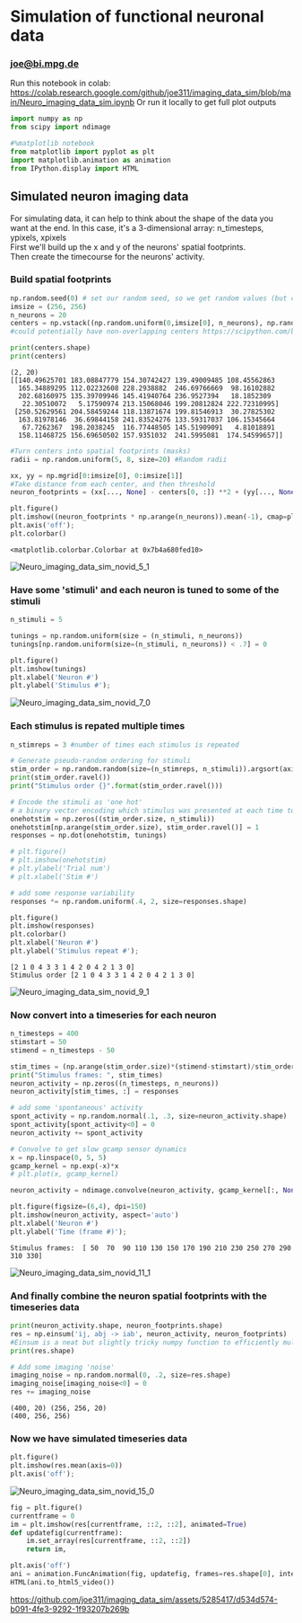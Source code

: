 # Simulation of functional neuronal data
### joe@bi.mpg.de

Run this notebook in colab: https://colab.research.google.com/github/joe311/imaging_data_sim/blob/main/Neuro_imaging_data_sim.ipynb 
Or run it locally to get full plot outputs 


```python
import numpy as np
from scipy import ndimage

#%matplotlib notebook
from matplotlib import pyplot as plt
import matplotlib.animation as animation
from IPython.display import HTML
```

## Simulated neuron imaging data
For simulating data, it can help to think about the shape of the data you want at the end.
In this case, it's a 3-dimensional array: n_timesteps, ypixels, xpixels <br>
First we'll build up the x and y of the neurons' spatial footprints. <br>
Then create the timecourse for the neurons' activity.

### Build spatial footprints


```python
np.random.seed(0) # set our random seed, so we get random values (but consistent from run to run)
imsize = (256, 256)
n_neurons = 20
centers = np.vstack((np.random.uniform(0,imsize[0], n_neurons), np.random.uniform(0,imsize[1],n_neurons)))
#could potentially have non-overlapping centers https://scipython.com/blog/poisson-disc-sampling-in-python/

print(centers.shape)
print(centers)
```

    (2, 20)
    [[140.49625701 183.08847779 154.30742427 139.49009485 108.45562863
      165.34889295 112.02232608 228.2938882  246.69766669  98.16102882
      202.68160975 135.39709946 145.41940764 236.9527394   18.1852309
       22.30510072   5.17590974 213.15068046 199.20812824 222.72310995]
     [250.52629561 204.58459244 118.13871674 199.81546913  30.27825302
      163.81978146  36.69844158 241.83524276 133.59317037 106.15345664
       67.7262367  198.2038245  116.77448505 145.51909091   4.81018891
      158.11468725 156.69650502 157.9351032  241.5995081  174.54599657]]



```python
#Turn centers into spatial footprints (masks)
radii = np.random.uniform(5, 8, size=20) #Random radii

xx, yy = np.mgrid[0:imsize[0], 0:imsize[1]]
#Take distance from each center, and then threshold
neuron_footprints = (xx[..., None] - centers[0, :]) **2 + (yy[..., None] - centers[1, :]) **2 < radii**2

plt.figure()
plt.imshow((neuron_footprints * np.arange(n_neurons)).mean(-1), cmap=plt.cm.Greys_r)
plt.axis('off');
plt.colorbar()
```




    <matplotlib.colorbar.Colorbar at 0x7b4a680fed10>





![Neuro_imaging_data_sim_novid_5_1](https://github.com/joe311/imaging_data_sim/assets/5285417/b9b075b2-3bfb-44d2-86cd-bbe2ec98c518)
  


### Have some 'stimuli' and each neuron is tuned to some of the stimuli


```python
n_stimuli = 5

tunings = np.random.uniform(size = (n_stimuli, n_neurons))
tunings[np.random.uniform(size=(n_stimuli, n_neurons)) < .7] = 0

plt.figure()
plt.imshow(tunings)
plt.xlabel('Neuron #')
plt.ylabel('Stimulus #');
```


    
![Neuro_imaging_data_sim_novid_7_0](https://github.com/joe311/imaging_data_sim/assets/5285417/101ee0ea-fdc1-419f-a1e2-58bc080826c3)
    


### Each stimulus is repated multiple times


```python
n_stimreps = 3 #number of times each stimulus is repeated

# Generate pseudo-random ordering for stimuli
stim_order = np.random.random(size=(n_stimreps, n_stimuli)).argsort(axis=1)
print(stim_order.ravel())
print("Stimulus order {}".format(stim_order.ravel()))

# Encode the stimuli as 'one hot'
# a binary vector encoding which stimulus was presented at each time to make it easy to multiply with the tuning
onehotstim = np.zeros((stim_order.size, n_stimuli))
onehotstim[np.arange(stim_order.size), stim_order.ravel()] = 1
responses = np.dot(onehotstim, tunings)

# plt.figure()
# plt.imshow(onehotstim)
# plt.ylabel('Trial num')
# plt.xlabel('Stim #')

# add some response variability
responses *= np.random.uniform(.4, 2, size=responses.shape)

plt.figure()
plt.imshow(responses)
plt.colorbar()
plt.xlabel('Neuron #')
plt.ylabel('Stimulus repeat #');
```

    [2 1 0 4 3 3 1 4 2 0 4 2 1 3 0]
    Stimulus order [2 1 0 4 3 3 1 4 2 0 4 2 1 3 0]



![Neuro_imaging_data_sim_novid_9_1](https://github.com/joe311/imaging_data_sim/assets/5285417/c9b4c2a2-6ee9-4933-9e87-8a575419be3d)


### Now convert into a timeseries for each neuron


```python
n_timesteps = 400
stimstart = 50
stimend = n_timesteps - 50

stim_times = (np.arange(stim_order.size)*(stimend-stimstart)/stim_order.size).astype(int) + stimstart
print("Stimulus frames: ", stim_times)
neuron_activity = np.zeros((n_timesteps, n_neurons))
neuron_activity[stim_times, :] = responses

# add some 'spontaneous' activity
spont_activity = np.random.normal(.1, .3, size=neuron_activity.shape)
spont_activity[spont_activity<0] = 0
neuron_activity += spont_activity

# Convolve to get slow gcamp sensor dynamics
x = np.linspace(0, 5, 5)
gcamp_kernel = np.exp(-x)*x
# plt.plot(x, gcamp_kernel)

neuron_activity = ndimage.convolve(neuron_activity, gcamp_kernel[:, None])

plt.figure(figsize=(6,4), dpi=150)
plt.imshow(neuron_activity, aspect='auto')
plt.xlabel('Neuron #')
plt.ylabel('Time (frame #)');
```

    Stimulus frames:  [ 50  70  90 110 130 150 170 190 210 230 250 270 290 310 330]



    
![Neuro_imaging_data_sim_novid_11_1](https://github.com/joe311/imaging_data_sim/assets/5285417/0cc8fe42-32c2-476f-ba94-d7e2131bc18f)
    


### And finally combine the neuron spatial footprints with the timeseries data


```python
print(neuron_activity.shape, neuron_footprints.shape)
res = np.einsum('ij, abj -> iab', neuron_activity, neuron_footprints)
#Einsum is a neat but slightly tricky numpy function to efficiently multuply tensors (higher dimensional matricies)
print(res.shape)

# Add some imaging 'noise'
imaging_noise = np.random.normal(0, .2, size=res.shape)
imaging_noise[imaging_noise<0] = 0
res += imaging_noise

```

    (400, 20) (256, 256, 20)
    (400, 256, 256)


### Now we have simulated timeseries data


```python
plt.figure()
plt.imshow(res.mean(axis=0))
plt.axis('off');
```


    
![Neuro_imaging_data_sim_novid_15_0](https://github.com/joe311/imaging_data_sim/assets/5285417/1c996ca2-6f0c-417f-a5c2-60165f2fd265)
    



```python
fig = plt.figure()
currentframe = 0
im = plt.imshow(res[currentframe, ::2, ::2], animated=True)
def updatefig(currentframe):
    im.set_array(res[currentframe, ::2, ::2])
    return im,

plt.axis('off')
ani = animation.FuncAnimation(fig, updatefig, frames=res.shape[0], interval=150, blit=True)
HTML(ani.to_html5_video())
```


https://github.com/joe311/imaging_data_sim/assets/5285417/d534d574-b091-4fe3-9292-1f93207b269b



